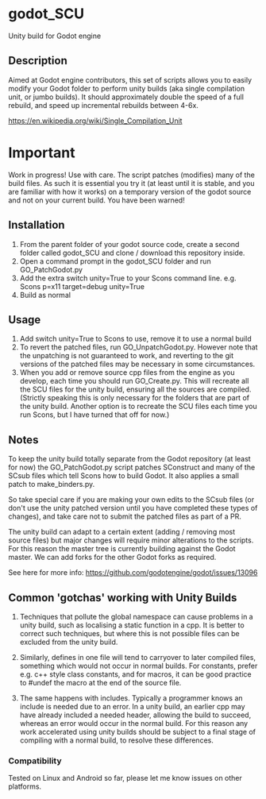 # godot_SCU
Unity build for Godot engine

## Description
Aimed at Godot engine contributors, this set of scripts allows you to easily modify your Godot folder to perform unity builds (aka single compilation unit, or jumbo builds). It should approximately double the speed of a full rebuild, and speed up incremental rebuilds between 4-6x.

https://en.wikipedia.org/wiki/Single_Compilation_Unit

# Important
Work in progress! Use with care. The script patches (modifies) many of the build files. As such it is essential you try it (at least until it is stable, and you are familiar with how it works) on a temporary version of the godot source and not on your current build. You have been warned! 

## Installation
1) From the parent folder of your godot source code, create a second folder called godot_SCU and clone / download this repository inside.
2) Open a command prompt in the godot_SCU folder and run GO_PatchGodot.py
3) Add the extra switch unity=True to your Scons command line. e.g. Scons p=x11 target=debug unity=True
4) Build as normal

## Usage
1) Add switch unity=True to Scons to use, remove it to use a normal build
2) To revert the patched files, run GO_UnpatchGodot.py. However note that the unpatching is not guaranteed to work, and reverting to the git versions of the patched files may be necessary in some circumstances.
3) When you add or remove source cpp files from the engine as you develop, each time you should run GO_Create.py. This will recreate all the SCU files for the unity build, ensuring all the sources are compiled. (Strictly speaking this is only necessary for the folders that are part of the unity build. Another option is to recreate the SCU files each time you run Scons, but I have turned that off for now.)

## Notes
To keep the unity build totally separate from the Godot repository (at least for now) the GO_PatchGodot.py script patches SConstruct and many of the SCsub files which tell Scons how to build Godot. It also applies a small patch to make_binders.py.

So take special care if you are making your own edits to the SCsub files (or don't use the unity patched version until you have completed these types of changes), and take care not to submit the patched files as part of a PR.

The unity build can adapt to a certain extent (adding / removing most source files) but major changes will require minor alterations to the scripts. For this reason the master tree is currently building against the Godot master. We can add forks for the other Godot forks as required.

See here for more info:
https://github.com/godotengine/godot/issues/13096

## Common 'gotchas' working with Unity Builds

1) Techniques that pollute the global namespace can cause problems in a unity build, such as localising a static function in a cpp. It is better to correct such techniques, but where this is not possible files can be excluded from the unity build.

2) Similarly, defines in one file will tend to carryover to later compiled files, something which would not occur in normal builds. For constants, prefer e.g. c++ style class constants, and for macros, it can be good practice to #undef the macro at the end of the source file.

3) The same happens with includes. Typically a programmer knows an include is needed due to an error. In a unity build, an earlier cpp may have already included a needed header, allowing the build to succeed, whereas an error would occur in the normal build. For this reason any work accelerated using unity builds should be subject to a final stage of compiling with a normal build, to resolve these differences.

### Compatibility
Tested on Linux and Android so far, please let me know issues on other platforms.
